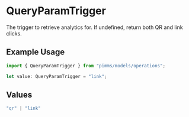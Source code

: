 # QueryParamTrigger

The trigger to retrieve analytics for. If undefined, return both QR and link clicks.

## Example Usage

```typescript
import { QueryParamTrigger } from "pimms/models/operations";

let value: QueryParamTrigger = "link";
```

## Values

```typescript
"qr" | "link"
```